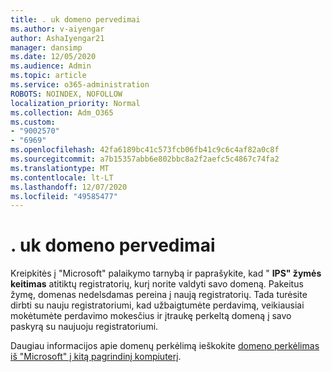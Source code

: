 ```yaml
---
title: . uk domeno pervedimai
ms.author: v-aiyengar
author: AshaIyengar21
manager: dansimp
ms.date: 12/05/2020
ms.audience: Admin
ms.topic: article
ms.service: o365-administration
ROBOTS: NOINDEX, NOFOLLOW
localization_priority: Normal
ms.collection: Adm_O365
ms.custom:
- "9002570"
- "6969"
ms.openlocfilehash: 42fa6189bc41c573fcb06fb41c9c6c4af82a0c8f
ms.sourcegitcommit: a7b15357abb6e802bbc8a2f2aefc5c4867c74fa2
ms.translationtype: MT
ms.contentlocale: lt-LT
ms.lasthandoff: 12/07/2020
ms.locfileid: "49585477"
---
```

# <a name="uk-domain-transfers"></a>. uk domeno pervedimai

Kreipkitės į "Microsoft" palaikymo tarnybą ir paprašykite, kad " **IPS" žymės keitimas** atitiktų registratorių, kurį norite valdyti savo domeną. Pakeitus žymę, domenas nedelsdamas pereina į naują registratorių. Tada turėsite dirbti su nauju registratoriumi, kad užbaigtumėte perdavimą, veikiausiai mokėtumėte perdavimo mokesčius ir įtraukę perkeltą domeną į savo paskyrą su naujuoju registratoriumi.

Daugiau informacijos apie domenų perkėlimą ieškokite [domeno perkėlimas iš "Microsoft" į kitą pagrindinį kompiuterį](https://docs.microsoft.com/microsoft-365/admin/get-help-with-domains/transfer-a-domain-from-microsoft-to-another-host?view=o365-worldwide).
